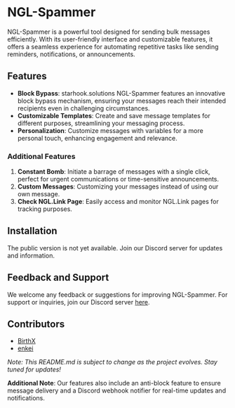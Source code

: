 # NGL-Spammer

NGL-Spammer is a powerful tool designed for sending bulk messages efficiently. With its user-friendly interface and customizable features, it offers a seamless experience for automating repetitive tasks like sending reminders, notifications, or announcements.

## Features

- **Block Bypass**: starhook.solutions NGL-Spammer features an innovative block bypass mechanism, ensuring your messages reach their intended recipients even in challenging circumstances.
- **Customizable Templates**: Create and save message templates for different purposes, streamlining your messaging process.
- **Personalization**: Customize messages with variables for a more personal touch, enhancing engagement and relevance.

### Additional Features

1. **Constant Bomb**: Initiate a barrage of messages with a single click, perfect for urgent communications or time-sensitive announcements.
2. **Custom Messages**: Customizing your messages instead of using our own message.
3. **Check NGL.Link Page**: Easily access and monitor NGL.Link pages for tracking purposes.

## Installation

The public version is not yet available. Join our Discord server for updates and information.

## Feedback and Support

We welcome any feedback or suggestions for improving NGL-Spammer. For support or inquiries, join our Discord server [here](https://discord.gg/Kpmw5fAmcb).

## Contributors

- [BirthX](https://github.com/BirthScripts)
- [enkei](https://e-z.bio/lmfao)

*Note: This README.md is subject to change as the project evolves. Stay tuned for updates!*

**Additional Note**: Our features also include an anti-block feature to ensure message delivery and a Discord webhook notifier for real-time updates and notifications.
